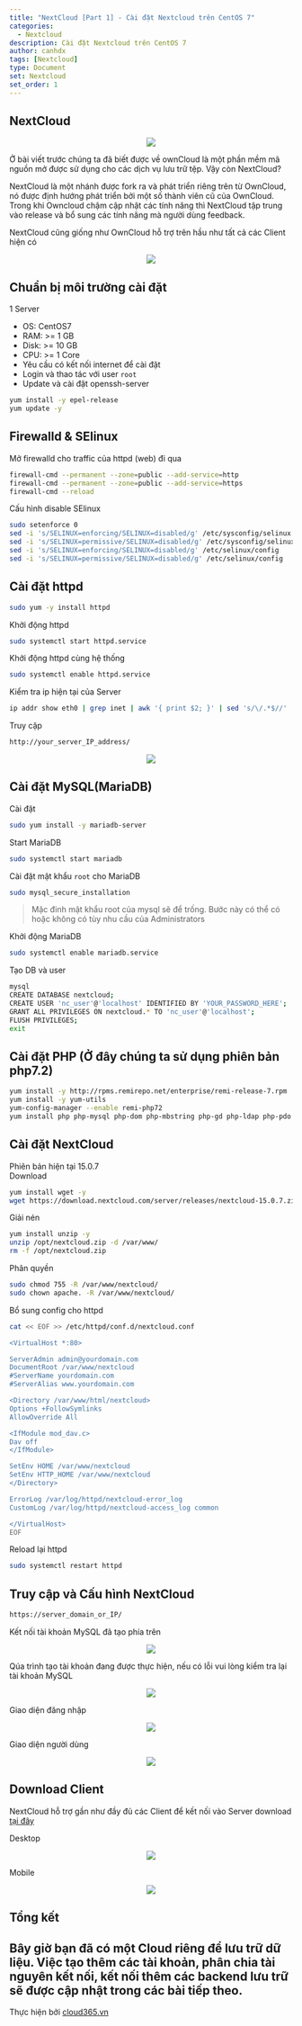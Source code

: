 ```yaml
---
title: "NextCloud [Part 1] - Cài đặt Nextcloud trên CentOS 7" 
categories:
  - Nextcloud
description: Cài đặt Nextcloud trên CentOS 7
author: canhdx
tags: [Nextcloud]
type: Document
set: Nextcloud
set_order: 1
---
```


## NextCloud 

<p align="center">
<img src="/images/img-nextcloud/nextcloud-logo.jpeg">
</p>

Ở bài viết trước chúng ta đã biết được về ownCloud là một phần mềm mã nguồn mở được sử dụng cho các dịch vụ lưu trữ tệp. Vậy còn NextCloud?

NextCloud là một nhánh được fork ra và phát triển riêng trên từ OwnCloud, nó được định hướng phát triển bởi một số thành viên cũ của OwnCloud. Trong khi Owncloud chậm cập nhật các tính năng thì NextCloud tập trung vào release và bổ sung các tính năng mà người dùng feedback. 

NextCloud cũng giống như OwnCloud hỗ trợ trên hầu như tất cả các Client hiện có 
<p align="center">
<img src="/images/img-nextcloud/nextcloud-000.png">
</p>

## Chuẩn bị môi trường cài đặt 

1 Server
- OS: CentOS7
- RAM: >= 1 GB
- Disk: >= 10 GB
- CPU: >= 1 Core
- Yêu cầu có kết nối internet để cài đặt
- Login và thao tác với user `root`
- Update và cài đặt openssh-server
```sh 
yum install -y epel-release
yum update -y 
```

## Firewalld & SElinux
Mở firewalld cho traffic của httpd (web) đi qua 
```sh 
firewall-cmd --permanent --zone=public --add-service=http 
firewall-cmd --permanent --zone=public --add-service=https
firewall-cmd --reload
```

Cấu hình disable SElinux
```sh 
sudo setenforce 0
sed -i 's/SELINUX=enforcing/SELINUX=disabled/g' /etc/sysconfig/selinux
sed -i 's/SELINUX=permissive/SELINUX=disabled/g' /etc/sysconfig/selinux
sed -i 's/SELINUX=enforcing/SELINUX=disabled/g' /etc/selinux/config
sed -i 's/SELINUX=permissive/SELINUX=disabled/g' /etc/selinux/config
```

## Cài đặt httpd 
```sh 
sudo yum -y install httpd 
```

Khởi động httpd 
```sh 
sudo systemctl start httpd.service
```

Khởi động httpd cùng hệ thống 
```sh 
sudo systemctl enable httpd.service
```

Kiểm tra ip hiện tại của Server 
```sh 
ip addr show eth0 | grep inet | awk '{ print $2; }' | sed 's/\/.*$//'
```

Truy cập 
```sh 
http://your_server_IP_address/
```

<p align="center">
<img src="/images/img-lamp/default_apache.png">
</p>

## Cài đặt MySQL(MariaDB)

Cài đặt
```sh 
sudo yum install -y mariadb-server
```

Start MariaDB
```sh 
sudo systemctl start mariadb
```

Cài đặt mật khẩu `root` cho MariaDB 
```sh 
sudo mysql_secure_installation
```

> Mặc đinh mật khẩu root của mysql sẽ để trống. Bước này có thể có hoặc không có tùy nhu cầu của Administrators

Khởi động MariaDB
```sh 
sudo systemctl enable mariadb.service
```

Tạo DB và user 
```sh 
mysql
CREATE DATABASE nextcloud;
CREATE USER 'nc_user'@'localhost' IDENTIFIED BY 'YOUR_PASSWORD_HERE';
GRANT ALL PRIVILEGES ON nextcloud.* TO 'nc_user'@'localhost';
FLUSH PRIVILEGES;
exit
```

## Cài đặt PHP (Ở đây chúng ta sử dụng phiên bản php7.2)
```sh 
yum install -y http://rpms.remirepo.net/enterprise/remi-release-7.rpm
yum install -y yum-utils
yum-config-manager --enable remi-php72
yum install php php-mysql php-dom php-mbstring php-gd php-ldap php-pdo php-json php-xml php-zip php-curl php-mcrypt php-pear php-intl setroubleshoot-server -y 
```

## Cài đặt NextCloud 

Phiên bản hiện tại 15.0.7	
Download 
```sh 
yum install wget -y 
wget https://download.nextcloud.com/server/releases/nextcloud-15.0.7.zip -O /opt/nextcloud.zip
```

Giải nén 
```sh 
yum install unzip -y 
unzip /opt/nextcloud.zip -d /var/www/
rm -f /opt/nextcloud.zip
```

Phân quyền 
```sh 
sudo chmod 755 -R /var/www/nextcloud/
sudo chown apache. -R /var/www/nextcloud/
```

Bổ sung config cho httpd 
```sh 
cat << EOF >> /etc/httpd/conf.d/nextcloud.conf

<VirtualHost *:80>

ServerAdmin admin@yourdomain.com
DocumentRoot /var/www/nextcloud
#ServerName yourdomain.com 
#ServerAlias www.yourdomain.com

<Directory /var/www/html/nextcloud>
Options +FollowSymlinks
AllowOverride All

<IfModule mod_dav.c>
Dav off
</IfModule>

SetEnv HOME /var/www/nextcloud
SetEnv HTTP_HOME /var/www/nextcloud
</Directory>

ErrorLog /var/log/httpd/nextcloud-error_log
CustomLog /var/log/httpd/nextcloud-access_log common

</VirtualHost>
EOF
```

Reload lại httpd
```sh 
sudo systemctl restart httpd 
```

## Truy cập và Cấu hình NextCloud 
```sh 
https://server_domain_or_IP/
```

Kết nối tài khoản MySQL đã tạo phía trên 
<p align="center">
<img src="/images/img-nextcloud/nextcloud-001.png">
</p>

Qúa trình tạo tài khoản đang được thực hiện, nếu có lỗi vui lòng kiểm tra lại tài khoản MySQL 
<p align="center">
<img src="/images/img-nextcloud/nextcloud-002.png">
</p>

Giao diện đăng nhập 
<p align="center">
<img src="/images/img-nextcloud/nextcloud-003.png">
</p>

Giao diện người dùng
<p align="center">
<img src="/images/img-nextcloud/nextcloud-004.png">
</p>

## Download Client 

NextCloud hỗ trợ gần như đầy đủ các Client để kết nối vào Server download <a href="https://nextcloud.com/install/#install-clients" target="_blank">tại đây</a>

Desktop 
<p align="center">
<img src="/images/img-nextcloud/nextcloud-005.png">
</p>

Mobile
<p align="center">
<img src="/images/img-nextcloud/nextcloud-006.png">
</p>

## Tổng kết 
Bây giờ bạn đã có một Cloud riêng để lưu trữ dữ liệu. Việc tạo thêm các tài khoản, phân chia tài nguyên kết nối, kết nối thêm các backend lưu trữ sẽ được cập nhật trong các bài tiếp theo.
---

Thực hiện bởi <a href="https://cloud365.vn/" target="_blank">cloud365.vn</a>
